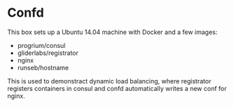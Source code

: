 # Confd

This box sets up a Ubuntu 14.04 machine with Docker and a few images:

* progrium/consul
* gliderlabs/registrator
* nginx
* runseb/hostname

This is used to demonstract dynamic load balancing, where registrator registers containers in consul and confd automatically writes a new conf for nginx.

